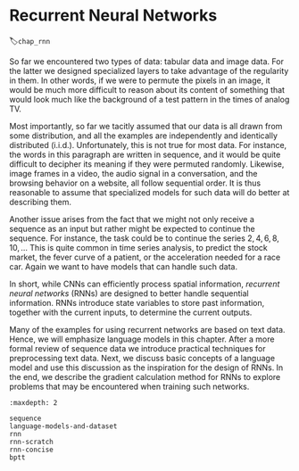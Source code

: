 # Recurrent Neural Networks
:label:`chap_rnn`

So far we encountered two types of data: tabular data and image data.
For the latter we designed specialized layers to take advantage of the regularity in them.
In other words, if we were to permute the pixels in an image, it would be much more difficult to reason about its content of something that would look much like the background of a test pattern in the times of analog TV.

Most importantly, so far we tacitly assumed that our data is all drawn from some distribution,
and all the examples are independently and identically distributed (i.i.d.).
Unfortunately, this is not true for most data. For instance, the words in this paragraph are written in sequence, and it would be quite difficult to decipher its meaning if they were permuted randomly.
Likewise, image frames in a video, the audio signal in a conversation, and the browsing behavior on a website, all follow sequential order.
It is thus reasonable to assume that specialized models for such data will do better at describing them.

Another issue arises from the fact that we might not only receive a sequence as an input but rather might be expected to continue the sequence.
For instance, the task could be to continue the series $2, 4, 6, 8, 10, \ldots$ This is quite common in time series analysis, to predict the stock market, the fever curve of a patient, or the acceleration needed for a race car. Again we want to have models that can handle such data.

In short, while CNNs can efficiently process spatial information, *recurrent neural networks* (RNNs) are designed to better handle sequential information.
RNNs introduce state variables to store past information, together with the current inputs, to determine the current outputs.

Many of the examples for using recurrent networks are based on text data. Hence, we will emphasize language models in this chapter. After a more formal review of sequence data we introduce practical techniques for preprocessing text data.
Next, we discuss basic concepts of a language model and use this discussion as the inspiration for the design of RNNs.
In the end, we describe the gradient calculation method for RNNs to explore problems that may be encountered when training such networks.

```toc
:maxdepth: 2

sequence
language-models-and-dataset
rnn
rnn-scratch
rnn-concise
bptt
```

